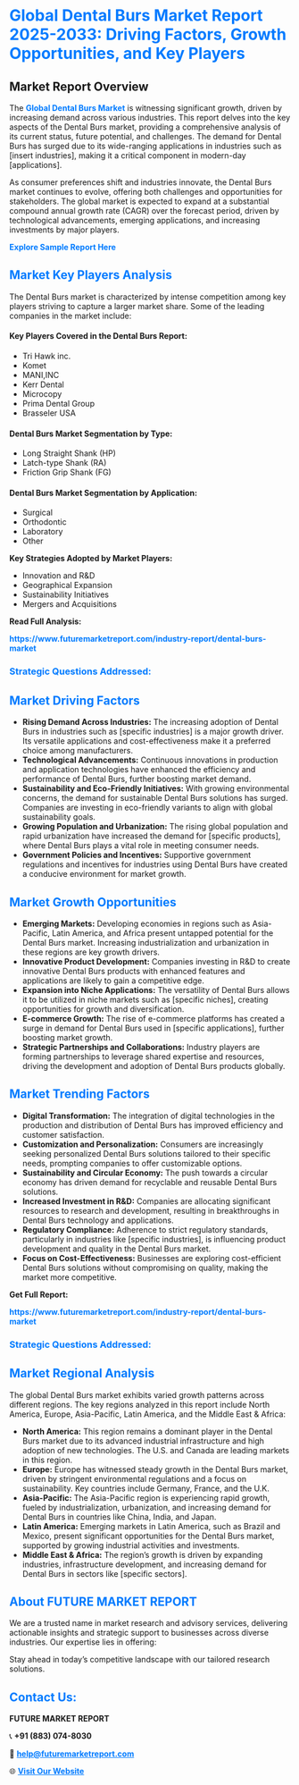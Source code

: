 <h1 style="color: #007BFF;">Global Dental Burs Market Report 2025-2033: Driving Factors, Growth Opportunities, and Key Players</h1>

<section id="overview">
<h2>Market Report Overview</h2>
<p>The <a href="https://www.futuremarketreport.com/industry-report/dental-burs-market" style="color: #007BFF; text-decoration: none;"><strong>Global Dental Burs Market</strong></a> is witnessing significant growth, driven by increasing demand across various industries. This report delves into the key aspects of the Dental Burs market, providing a comprehensive analysis of its current status, future potential, and challenges. The demand for Dental Burs has surged due to its wide-ranging applications in industries such as [insert industries], making it a critical component in modern-day [applications].</p>
<p>As consumer preferences shift and industries innovate, the Dental Burs market continues to evolve, offering both challenges and opportunities for stakeholders. The global market is expected to expand at a substantial compound annual growth rate (CAGR) over the forecast period, driven by technological advancements, emerging applications, and increasing investments by major players.</p>
</section>

<section id="overview">
<p><a href="https://www.futuremarketreport.com/request-sample/reportId=92105" style="color: #007BFF; text-decoration: none;"><strong>Explore Sample Report Here</strong></a></p>
</section>

<section id="key-players">
<h2 style="color: #007BFF;">Market Key Players Analysis</h2>
<p>The Dental Burs market is characterized by intense competition among key players striving to capture a larger market share. Some of the leading companies in the market include:</p>
<h4>Key Players Covered in the Dental Burs Report:</h4>
<ul><li>Tri Hawk inc.</li><li>Komet</li><li>MANI,INC</li><li>Kerr Dental</li><li>Microcopy</li><li>Prima Dental Group</li><li>Brasseler USA</li></ul>
<h4>Dental Burs Market Segmentation by Type:</h4>
<ul><li>Long Straight Shank (HP)</li><li>Latch-type Shank (RA)</li><li>Friction Grip Shank (FG)</li></ul>

<h4>Dental Burs Market Segmentation by Application:</h4>
<ul><li>Surgical</li><li>Orthodontic</li><li>Laboratory</li><li>Other</li></ul>
<p><strong>Key Strategies Adopted by Market Players:</strong></p>
<ul>
<li>Innovation and R&D</li>
<li>Geographical Expansion</li>
<li>Sustainability Initiatives</li>
<li>Mergers and Acquisitions</li>
</ul>
</section>

<section>
<p><strong>Read Full Analysis: </strong></p><a href="https://www.futuremarketreport.com/industry-report/dental-burs-market" style="color: #007BFF; text-decoration: none;"><strong>https://www.futuremarketreport.com/industry-report/dental-burs-market</strong></a>
<h3 style="color: #007BFF;">Strategic Questions Addressed:</h3>
</section>

<section id="driving-factors">
<h2 style="color: #007BFF;">Market Driving Factors</h2>
<ul>
<li><strong>Rising Demand Across Industries:</strong> The increasing adoption of Dental Burs in industries such as [specific industries] is a major growth driver. Its versatile applications and cost-effectiveness make it a preferred choice among manufacturers.</li>
<li><strong>Technological Advancements:</strong> Continuous innovations in production and application technologies have enhanced the efficiency and performance of Dental Burs, further boosting market demand.</li>
<li><strong>Sustainability and Eco-Friendly Initiatives:</strong> With growing environmental concerns, the demand for sustainable Dental Burs solutions has surged. Companies are investing in eco-friendly variants to align with global sustainability goals.</li>
<li><strong>Growing Population and Urbanization:</strong> The rising global population and rapid urbanization have increased the demand for [specific products], where Dental Burs plays a vital role in meeting consumer needs.</li>
<li><strong>Government Policies and Incentives:</strong> Supportive government regulations and incentives for industries using Dental Burs have created a conducive environment for market growth.</li>
</ul>
</section>

<section id="growth-opportunities">
<h2 style="color: #007BFF;">Market Growth Opportunities</h2>
<ul>
<li><strong>Emerging Markets:</strong> Developing economies in regions such as Asia-Pacific, Latin America, and Africa present untapped potential for the Dental Burs market. Increasing industrialization and urbanization in these regions are key growth drivers.</li>
<li><strong>Innovative Product Development:</strong> Companies investing in R&D to create innovative Dental Burs products with enhanced features and applications are likely to gain a competitive edge.</li>
<li><strong>Expansion into Niche Applications:</strong> The versatility of Dental Burs allows it to be utilized in niche markets such as [specific niches], creating opportunities for growth and diversification.</li>
<li><strong>E-commerce Growth:</strong> The rise of e-commerce platforms has created a surge in demand for Dental Burs used in [specific applications], further boosting market growth.</li>
<li><strong>Strategic Partnerships and Collaborations:</strong> Industry players are forming partnerships to leverage shared expertise and resources, driving the development and adoption of Dental Burs products globally.</li>
</ul>
</section>

<section id="trending-factors">
<h2 style="color: #007BFF;">Market Trending Factors</h2>
<ul>
<li><strong>Digital Transformation:</strong> The integration of digital technologies in the production and distribution of Dental Burs has improved efficiency and customer satisfaction.</li>
<li><strong>Customization and Personalization:</strong> Consumers are increasingly seeking personalized Dental Burs solutions tailored to their specific needs, prompting companies to offer customizable options.</li>
<li><strong>Sustainability and Circular Economy:</strong> The push towards a circular economy has driven demand for recyclable and reusable Dental Burs solutions.</li>
<li><strong>Increased Investment in R&D:</strong> Companies are allocating significant resources to research and development, resulting in breakthroughs in Dental Burs technology and applications.</li>
<li><strong>Regulatory Compliance:</strong> Adherence to strict regulatory standards, particularly in industries like [specific industries], is influencing product development and quality in the Dental Burs market.</li>
<li><strong>Focus on Cost-Effectiveness:</strong> Businesses are exploring cost-efficient Dental Burs solutions without compromising on quality, making the market more competitive.</li>
</ul>
</section>

<section>
<p><strong>Get Full Report: </strong></p><a href="https://www.futuremarketreport.com/industry-report/dental-burs-market" style="color: #007BFF; text-decoration: none;"><strong>https://www.futuremarketreport.com/industry-report/dental-burs-market</strong></a>
<h3 style="color: #007BFF;">Strategic Questions Addressed:</h3>
</section>


<section id="regional-analysis">
<h2 style="color: #007BFF;">Market Regional Analysis</h2>
<p>The global Dental Burs market exhibits varied growth patterns across different regions. The key regions analyzed in this report include North America, Europe, Asia-Pacific, Latin America, and the Middle East & Africa:</p>
<ul>
<li><strong>North America:</strong> This region remains a dominant player in the Dental Burs market due to its advanced industrial infrastructure and high adoption of new technologies. The U.S. and Canada are leading markets in this region.</li>
<li><strong>Europe:</strong> Europe has witnessed steady growth in the Dental Burs market, driven by stringent environmental regulations and a focus on sustainability. Key countries include Germany, France, and the U.K.</li>
<li><strong>Asia-Pacific:</strong> The Asia-Pacific region is experiencing rapid growth, fueled by industrialization, urbanization, and increasing demand for Dental Burs in countries like China, India, and Japan.</li>
<li><strong>Latin America:</strong> Emerging markets in Latin America, such as Brazil and Mexico, present significant opportunities for the Dental Burs market, supported by growing industrial activities and investments.</li>
<li><strong>Middle East & Africa:</strong> The region’s growth is driven by expanding industries, infrastructure development, and increasing demand for Dental Burs in sectors like [specific sectors].</li>
</ul>
</section>

<footer>
<h2 style="color: #007BFF;">About FUTURE MARKET REPORT</h2>
<p>We are a trusted name in market research and advisory services, delivering actionable insights and strategic support to businesses across diverse industries. Our expertise lies in offering:</p>

<p>Stay ahead in today’s competitive landscape with our tailored research solutions.</p>

<h2 style="color: #007BFF;">Contact Us:</h2>
<p><strong>FUTURE MARKET REPORT</strong></p>
<p>📞 <strong>+91 (883) 074-8030</strong></p>
<p>📧 <strong><a href="mailto:help@futuremarketreport.com" style="color: #007BFF;">help@futuremarketreport.com</a></strong></p>
<p>🌐 <strong><a href="https://www.futuremarketreport.com/" style="color: #007BFF;">Visit Our Website</a></strong></p>
</footer>